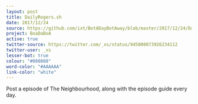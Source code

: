 ```yaml
---
layout: post
title: DailyRogers.sh
date: 2017/12/24
source: https://github.com/ixt/BotADayBotAway/blob/master/2017/12/24/DailyRogers.sh
project: BoaDaBoA
active: true
twitter-source: https://twitter.com/_xs/status/945000073926234112
twitter-user: _xs
lesser-bot: true
colour: "#080808"
word-color: "#AAAAAA"
link-color: "white"
---
```

 

Post a episode of The Neighbourhood, along with the episode guide every day.
